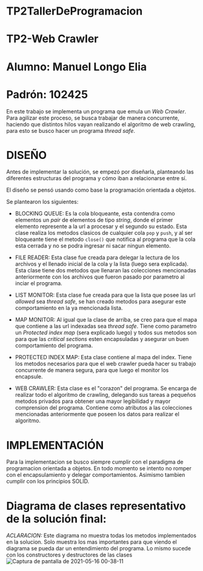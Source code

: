 # TP2TallerDeProgramacion
# TP2-Web Crawler
# Alumno: Manuel Longo Elia
# Padrón: 102425

En este trabajo se implementa un programa que emula un *Web Crawler*. Para agilizar este proceso, se busca trabajar de manera concurrente, haciendo que distintos hilos vayan realizando el algoritmo de web crawling, para esto se busco hacer un programa *thread safe*.

# DISEÑO

Antes de implementar la solución, se empezó por diseñarla, planteando las diferentes estructuras del programa y cómo iban a relacionarse entre sí. 

El diseño se pensó usando como base la programación orientada a objetos.

Se plantearon los siguientes:

- BLOCKING QUEUE: Es la cola bloqueante, esta contendra como elementos un *pair* de elementos de tipo *string*, donde el primer elemento represente a la url a procesar y el segundo su estado. Esta clase realiza los metodos clasicos de cualquier cola `pop` y `push`, y al ser bloqueante tiene el metodo `close()` que notifica al programa que la cola esta cerrada y no se podra ingresar ni sacar ningun elemento.

- FILE READER: Esta clase fue creada para delegar la lectura de los archivos y el llenado inicial de la cola y la lista (luego sera explicada). Esta clase tiene dos metodos que llenaran las colecciones mencionadas anteriormente con los archivos que fueron pasado por parametro al inciar el programa.

- LIST MONITOR: Esta clase fue creada para que la lista que posee las url *allowed* sea *thread safe*, se han creado metodos para asegurar este comportamiento en la ya mencionada lista.

- MAP MONITOR: Al igual que la clase de arriba, se creo para que el mapa que contiene a las url indexadas sea *thread safe*. Tiene como parametro un *Protected index map* (sera explicado luego) y todos sus metodos son para que las *critical sections* esten encapsuladas y asegurar un buen comportamiento del programa.

- PROTECTED INDEX MAP: Esta clase contiene al mapa del index. Tiene los metodos necesarios para que el web crawler pueda hacer su trabajo concurrente de manera segura, para que luego el monitor los encapsule.

- WEB CRAWLER: Esta clase es el "corazon" del programa. Se encarga de realizar todo el algoritmo de crawling, delegando sus tareas a pequeños metodos privados para obtener una mayor legibilidad y mayor comprension del programa. Contiene como atributos a las colecciones mencionadas anteriormente que poseen los datos para realizar el algoritmo.

# IMPLEMENTACIÓN

Para la implementacion se busco siempre cumplir con el paradigma de programacion orientada a objetos. En todo momento se intento no romper con el encapsulamiento y delegar comportamientos. Asimismo tambien cumplir con los principios SOLID.

# Diagrama de clases representativo de la solución final:
*ACLARACION:* Este diagrama no muestra todas los metodos implementados en la solucion. Solo muestra los mas importantes para que viendo el diagrama se pueda dar un entendimiento del programa. Lo mismo sucede con los constructores y destructores de las clases
![Captura de pantalla de 2021-05-16 00-38-11](https://user-images.githubusercontent.com/45469722/118384743-0b7ce100-b5df-11eb-8ea2-61a9913cce81.png)
